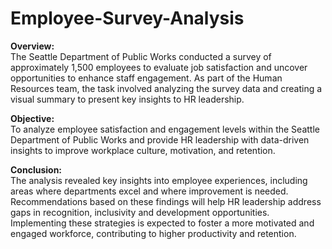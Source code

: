 # Employee-Survey-Analysis

**Overview:**  
The Seattle Department of Public Works conducted a survey of approximately 1,500 employees to evaluate job satisfaction and uncover opportunities to enhance staff engagement. As part of the Human Resources team, the task involved analyzing the survey data and creating a visual summary to present key insights to HR leadership.

**Objective:**  
To analyze employee satisfaction and engagement levels within the Seattle Department of Public Works and provide HR leadership with data-driven insights to improve workplace culture, motivation, and retention.

**Conclusion:**   
The analysis revealed key insights into employee experiences, including areas where departments excel and where improvement is needed. 
Recommendations based on these findings will help HR leadership address gaps in recognition, inclusivity and development opportunities.
Implementing these strategies is expected to foster a more motivated and engaged workforce, contributing to higher productivity and retention.



